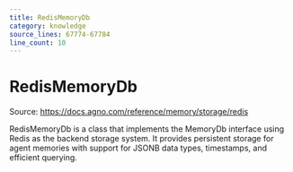 ```yaml
---
title: RedisMemoryDb
category: knowledge
source_lines: 67774-67784
line_count: 10
---
```


# RedisMemoryDb
Source: https://docs.agno.com/reference/memory/storage/redis



RedisMemoryDb is a class that implements the MemoryDb interface using Redis as the backend storage system. It provides persistent storage for agent memories with support for JSONB data types, timestamps, and efficient querying.

<Snippet file="memory-redis-reference.mdx" />


